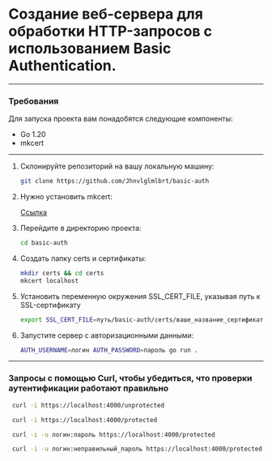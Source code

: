 
# Создание веб-сервера для обработки HTTP-запросов c использованием Basic Authentication.

***
### Требования
Для запуска проекта вам понадобятся следующие компоненты:

- Go 1.20
- mkcert

***

1. Склонируйте репозиторий на вашу локальную машину:

   ```bash
   git clone https://github.com/Jhnvlglmlbrt/basic-auth

2. Нужно установить mkcert:
    
    [Ссылка](https://github.com/FiloSottile/mkcert )

3. Перейдите в директорию проекта:

   ```bash
   cd basic-auth

4. Создать папку certs и сертификаты:

    ```bash
    mkdir certs && cd certs
    mkcert localhost


5. Установить переменную окружения SSL_CERT_FILE, указывая путь к SSL-сертификату

    ```bash
    export SSL_CERT_FILE=путь/basic-auth/certs/ваше_название_сертификата

6. Запустите сервер с авторизационными данными:

    ```bash
    AUTH_USERNAME=логин AUTH_PASSWORD=пароль go run .

***

### Запросы с помощью Curl, чтобы убедиться, что проверки аутентификации работают правильно

   ```bash
    curl -i https://localhost:4000/unprotected

    curl -i https://localhost:4000/protected

    curl -i -u логин:пароль https://localhost:4000/protected

    curl -i -u логин:неправильный_пароль https://localhost:4000/protected

